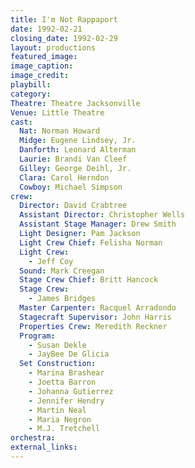 ```yaml
---
title: I'm Not Rappaport
date: 1992-02-21
closing_date: 1992-02-29
layout: productions
featured_image: 
image_caption:
image_credit:
playbill: 
category: 
Theatre: Theatre Jacksonville
Venue: Little Theatre
cast:
  Nat: Norman Howard
  Midge: Eugene Lindsey, Jr.
  Danforth: Leonard Alterman
  Laurie: Brandi Van Cleef
  Gilley: George Deihl, Jr.
  Clara: Carol Herndon
  Cowboy: Michael Simpson
crew:
  Director: David Crabtree
  Assistant Director: Christopher Wells
  Assistant Stage Manager: Drew Smith
  Light Designer: Pam Jackson
  Light Crew Chief: Felisha Norman
  Light Crew:
    - Jeff Coy
  Sound: Mark Creegan
  Stage Crew Chief: Britt Hancock
  Stage Crew:
    - James Bridges
  Master Carpenter: Racquel Arradondo
  Stagecraft Supervisor: John Harris
  Properties Crew: Meredith Reckner
  Program:
    - Susan Dekle
    - JayBee De Glicia
  Set Construction:
    - Marina Brashear
    - Joetta Barron
    - Johanna Gutierrez
    - Jennifer Hendry
    - Martin Neal
    - Maria Negron
    - M.J. Tretchell
orchestra:
external_links:
---
```

